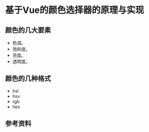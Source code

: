 # 基于Vue的颜色选择器的原理与实现

## 颜色的几大要素

- 色调。
- 饱和度。
- 亮度。
- 透明度。

## 颜色的几种格式
- hsl
- hsv
- rgb
- hex

## 参考资料
[1]: https://blog.csdn.net/mate_ge/article/details/87563567  "Vue自定义组件：颜色选择器及其实现原理"

[2]: https://github.com/ElemeFE/element "Element UI组件源码"
[3]: https://blog.csdn.net/qq_41260655/article/details/116032318



